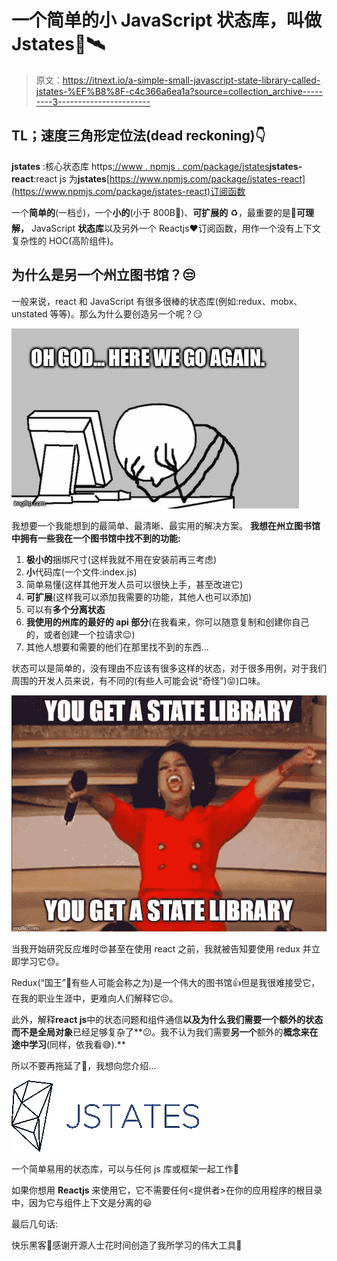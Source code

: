 # 一个简单的小 JavaScript 状态库，叫做 Jstates📡🛰️

> 原文：<https://itnext.io/a-simple-small-javascript-state-library-called-jstates-%EF%B8%8F-c4c366a6ea1a?source=collection_archive---------3----------------------->

## TL；速度三角形定位法(dead reckoning)👇

**jstates** :核心状态库 https[://www . npmjs . com/package/jstates](https://www.npmjs.com/package/jstates)**jstates-react**:react js 为**jstates**[https://www.npmjs.com/package/jstates-react](https://www.npmjs.com/package/jstates-react)订阅函数

一个**简单的**(一档☝️)，一个**小的**(小于 800B🙉)、**可扩展的** ♻️，最重要的是👀**可理解，** JavaScript **状态库**以及另外一个 Reactjs❤️订阅函数，用作一个没有上下文复杂性的 HOC(高阶组件)。

## 为什么是另一个州立图书馆？😒

一般来说，react 和 JavaScript 有很多很棒的状态库(例如:redux、mobx、unstated 等等)。那么为什么要创造另一个呢？😏

![](img/7fb28926ec537f2734dca1c40e18f9e9.png)

我想要一个我能想到的最简单、最清晰、最实用的解决方案。 **我想在州立图书馆中拥有一些我在一个图书馆中找不到的功能:**

1.  **极小的**捆绑尺寸(这样我就不用在安装前再三考虑)
2.  **小**代码库(一个文件:index.js)
3.  简单易懂(这样其他开发人员可以很快上手，甚至改进它)
4.  **可扩展**(这样我可以添加我需要的功能，其他人也可以添加)
5.  可以有**多个分离状态**
6.  **我使用的州库的最好的 api 部分**(在我看来，你可以随意复制和创建你自己的，或者创建一个拉请求😉)
7.  其他人想要和需要的他们在那里找不到的东西…

状态可以是简单的，没有理由不应该有很多这样的状态，对于很多用例，对于我们周围的开发人员来说，有不同的(有些人可能会说“奇怪”)😝)口味。

![](img/cc8dbef94d55c0a1de3e8365fa1a5df3.png)

当我开始研究反应堆时😍甚至在使用 react 之前，我就被告知要使用 redux 并立即学习它😓。

Redux(“国王”👑有些人可能会称之为)是一个伟大的图书馆👍但是我很难接受它，在我的职业生涯中，更难向人们解释它😣。

此外，解释**react js**中的状态问题和组件通信**以及为什么我们需要一个额外的状态而不是全局对象**已经足够复杂了**😕。我不认为我们需要**另一个**额外的**概念来在途中学习**(同样，依我看😅).**

所以不要再拖延了📣，我想向您介绍…

![](img/a5ae0b810bc48b24ae5f0a69dd670001.png)

一个简单易用的状态库，可以与任何 js 库或框架一起工作🎉

如果你想用 **Reactjs** 来使用它，它不需要任何<提供者>在你的应用程序的根目录中，因为它与组件上下文是分离的😃

最后几句话:

快乐黑客👷感谢开源人士花时间创造了我所学习的伟大工具🙏